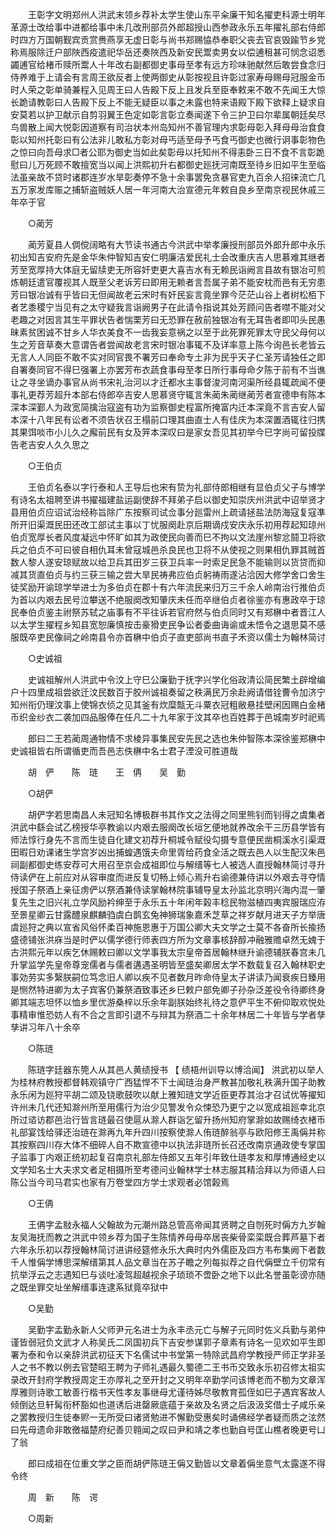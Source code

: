 <!-- { "loadSidebar": true } -->
　　王彰字文明郑州人洪武末领乡荐补太学生使山东平籴廉干知名擢吏科源士明年革源士改给事中进都给事中未几改刑部员外郎超授山西参政永乐五年擢礼部右侍郎时四方万国朝觐宾贡赏赉燕享无虚日彰与尚书郑赐恊恭奉职父丧去官哀毁踰节乡党称焉服除迁户部陜西疫遣祀华岳还奏陜西及新安民鬻卖男女以偿逋租甚可悯念诏悉蠲逋官给楮币赎所鬻人十年改右副都御史事母至孝有远方珍味驰献然后敢尝食念归侍养难于上请会有言周王欲反者上使两御史从彰按视且许彰过家寿母赐母冠服金币时人荣之彰单骑兼程入见周王曰人告殿下反上且发兵至臣奉敕来不敢不先闻王大惊长跪请教彰曰人告殿下反上不能无疑臣以事之未露也特来语殿下殿下欲释上疑求自安莫若以护卫献示自剪羽翼王色定如彰言彰立奏闻遂下令三护卫曰尔辈属朝廷矣尽鸟兽散上闻大悦彰因道察有司治状本州岛知州不善官理内求彰母彰入拜母母治食食彰以知州托彰曰有公法非儿敢私方彰对母丐适至母予丐食丐御史也微行诇事彰物色之惊曰向吾母求□者公耶为御史当如此矣彰母以托知州不得恚卧三日不食不言彰跪慰曰儿万死顾不敢擅宽当以闻上洪熙初升右都御史廵抚河南既至待乡旧如平生至临法虽亲故不贷时诸郡连岁水旱彰奏停不急十余事罢免贪暴官吏九百余人招徕流亡几五万家发库赈之捕斩盗贼妖人居一年河南大治宣德元年敕自良乡至南京视民休戚三年卒于官 

　　○蔺芳 

　　蔺芳夏县人倜傥阔略有大节读书通古今洪武中举孝廉授刑部员外郎升郎中永乐初出知吉安府先是金华朱仲智知吉安仁明廉洁爱民礼士会改重庆吉人思慕难其继者芳至宽厚持大体庭无留牍吏无所容奸吏更大喜吉水有无赖民诣阙言县故有银冶可煎炼朝廷遣官覆视其人既至父老诉芳曰即用无赖者言吾属子弟不能安枕而邑有无穷患芳曰银冶诚有乎皆曰无但闻故老云宋时有奸民妄言竟坐罪今茫茫山谷上者树松栢下者艺黍稷宁当见有之太守疑我言诣阙男子在此请令指说其处芳顾问告者噤不能对父老趣之对因言其生平罪状告者惴栗芳曰无恐罪在赦前独银冶有无耳告者即叩头民愚昧素贫困诚不甘乡人华衣美食不一齿我妄意祸之以至于此死罪死罪太守民父母何以生之芳音草奏大意谓告者尝闻故老言宋时银冶事辄不及详率意上陈今询邑长老皆云无言人人同臣不敢不实对同官畏不署芳曰奉命专土非为民乎天子仁圣芳请独任之即自署奏同官不得巳强署上亦罢芳布衣蔬食事母至孝日所行事母命夕陈于前有不当谯让之寻坐谪办事官从尚书宋礼治河以才迁都水主事督浚河南河渠所经县辄疏闻不便事礼更荐芳超升本部右侍郎卒吉安人思慕贤守辄言朱蔺朱蔺继蔺芳者宣德申有陈本深本深鄞人为政宽简擒治寇盗有功为监察御史程富所掩富内迁本深竟不言吉安人留本深十八年民有讼者不须告状召王榻前口理其曲直士人有佳庆为本深置酒辄往归携其果饵啖市小儿久之廨前民有女及笄本深叹曰是家女吾见其初举今巳字尚可留投牒告老吉安人久久思之 

　　○王伯贞 

　　王伯贞名泰以字行泰和人王导后也宋有贽为礼部侍郎相继有显伯贞父子与博学有诗名太祖聘至讲书擢福建盐运副使辞不拜弟子启以御史知崇庆州洪武中诏举贤才县用伯贞应诏试治经称旨除广东按察司试佥事分廵雷州上疏请拯盐法防海寇复寇凖所开旧渠溉民田还改工部试主事以丁忧服阕赴京后期谪戍安庆永乐初用荐起知琼州伯贞宽厚长者风度凝远中怀旷如其为政使民向善而巳不拘以文法崖州黎忿鬪卫将欲兵之伯贞不可曰彼自相仇耳未曾寇城邑杀良民也卫将不从使视之则果相仇罪其贼首数人黎人遂安琼赋故以给卫兵其田岁三获卫兵率一时索足民急不能输则以货贷而抑减其货直伯贞与约三获三输之尝大旱民祷弗应伯贞躬祷雨遂沾洽因大修学舍口舍生徒奖励开谕琼学举进士为多伯贞在郡十有六年流民来归万三千余人岭南治行推伯贞为首以内艰去民号泣攀送不绝服阕改知肇庆未任而卒继伯贞者徐鉴亦有惠政卒于琼民奉伯贞鉴主祔祭苏轼之庙事有不平往诉若官府然与伯贞同时又有郑楙中者晋江人以太学生擢程乡知县宽恕廉慎按击豪猾吏民争讼者委曲诲谕或未悟令之退思莫不感服既卒吏民像祠之岭南县令亦首楙中伯贞子直吏部尚书直子禾资以儒士为翰林简讨 

　　○史诚祖 

　　史诚祖解州人洪武中令汶上守巳公廉勤于抚字兴学化俗政清讼简民繁土辟增编户十四里成祖尝欲迁汶民数百于胶州诚祖奏留之秩满民万余赴阙请借铨曹令加济宁知州衔仍理汶事上使锦衣侦之见其釜有炊糜甔无斗粟衣冠粗敝悬挂壁闲因赐白金楮币织金纱衣二袭加四品服俸在任凡二十九年家于汶其卒也百姓葬于邑城南岁时祀焉 

　　郎曰二王若蔺周通物情不求棱异事集民安先民之选也朱仲智陈本深徐鉴郑楙中史诚祖皆右所谓循吏而吾邑志佚楙中名士君子湮没可胜道哉 

　　胡　俨　　陈　琏　　王　侢　　吴　勤 

　　○胡俨 

　　胡俨字若思南昌人未冠知名博极群书其作文之法得之同里熊钊而钊得之虞集者洪武中繇会试乙榜授华亭教谕以内艰去服阕改长垣乞便地就养改余干三历县学皆有师法惇行身先不言而生徒自化建文初荐升桐城令赋役勾摄专意便民凿桐溪水引渠溉田暇日劝课诸生学宫岁凶出捕蝗遇饿夫命里胥给药食全活之既去邑人以生配汉朱邑祠副都御史练安荐可大用召至京会成祖即位与解缙等七人被选人直授翰林简讨寻升侍读俨在上前应对从容审度而进反复切畅上倾心焉升右谕德兼侍讲以外艰去寻夺情授国子祭酒上亲征虏俨以祭酒兼侍读掌翰林院事辅导皇太孙监北京明兴海内混一肇复先生之旧兴礼立学风励衿绅至于永乐五十年闲年榖丰稔民物滋植四夷宾服瑞应洊至景星卿云甘露醴泉麒麟驺虞白鹊玄兔神狮瑞象嘉禾芝草之祥岁献月进天子方举唐虞廵狩之典以宣省风俗怀柔百神施恩惠于万国公卿大夫文学之士莫不各奋所长揄扬盛德铺张洪庥当是时俨以儒学德行师表四方所为文章事核辞醇冲融雅赡卓然无媿于古洪熙元年以疾乞休赐敕曰卿以文学事我太宗皇帝首居翰林继升谕德辅朕春宫未几升掌监学先皇帝尊宠儒者与儒者遘遇圣明皆至盛矣卿居太学不数载复召入翰林职史事効劳实多繄朕嗣位笃念旧人卿以疾不见者数月昨命侍皇太子讲读乃闻衰疾日臻用是恻然特进卿为太子宾客仍兼祭酒致事还乡巳敕户部免卿子孙杂泛差役令待卿终身卿其端志坦怀以恤乡里优游桑梓以乐余年副朕始终礼待之意俨平生不俯仰取欢悦处事精审惟恐妨人有不合之言即引退不与辩其为祭酒二十余年林居二十年皆与学者孳孳讲习年八十余卒 

　　○陈琏 

　　陈琏字廷器东筦人从其邑人黄绩授书 【 绩梧州训导以博洽闻】 洪武初以举人为桂林府教授都督韩观镇守广西猛悍不下士闻琏治身严教甚加敬礼秩满升国子助教永乐闲为廵狩平胡二颂及铙歌鼓吹以献上雅知琏文学近臣更荐其治才召试优等擢知许州未几代还知滁州所至用儒行为治少见警发令众悚恐乃更宁之以宽成祖廵幸北京所过谘访郡邑治行皆言琏最召使扈从滁人群诣乞留升扬州知府掌滁如故赐绮衣楮币礼部宴饯给驿还治琏在滁再九年升四川按察使滁人侑琏醉翁亭与欧阳修王禹偁并称其按察四川存大体不细碎人自不欺宣德中以执法非琏所长召还改南京通政使专掌国子监事丁内艰正统初起复召南京礼部左侍郎又五年引年致仕琏孝友和厚博通经史以文学知名士大夫求文者足相摄所至考德问业翰林学士林志服其精洽拜以为师语人曰陈公当今司马君实也家有万卷堂四方学士求观者必馆榖焉 

　　○王侢 

　　王侢字孟敡永福人父翰故为元潮州路总管高帝闻其贤聘之自刎死时偁方九岁翰友吴海抚而教之洪武中领乡荐为国子生陈情养母毋卒居丧柴骨栾栾既合葬芦墓下者六年永乐初以荐授翰林简讨进讲经筵修永乐大典时内外儒臣及四方韦布集阙下者数千人惟偁学博思深解缙第其人品文章当在苏子瞻之列每拟荐之自代偁壁立千仞常有抗举浮云之志遇知巳与谈吐凌驾超越视余子琐琐不啻卧之地下以此名誉虽彰谤亦随之既坐罪交址坐解缙事连逮系狱竟卒狱中 

　　○吴勤 

　　吴勤字孟勤永新人父师尹元名进士为永丰丞元亡与解子元同时佐义兵勤与弟仲谨皆弱冠负文武才人称吴氏二凤国初兵下吉安参谋郭子章素有诗名一见欢如平生即署为泰和令以亲辞洪武初征天下名儒试中书堂第一特除武昌府学教授严师正学非圣人之书不教以例去官楚昭王聘为子师礼遇最久蜀德二王书币交致永乐初召修太祖实录改开封府学教授周定王亦厚礼之至开封之又明年卒勤学问该博老而不勌为文章浑厚雅则诗歌工敏善行楷书天性孝友事继母尤谨待姊尽敬教育孤侄如巳子遇宾客故人倾倒达旦轩髯衔杯豁如也道诱后进罄厥底蕴于亲故及名贤之后汲汲奖借士子咸乐亲之罢教授归生徒奉赆一无所受曰诸贤勉进不懈勤受惠矣时诵佛经学者疑而质之泫然曰先母遗命非敢徼福楚府纪善贝翱闻之叹曰尹和靖之孝也勤自号匡山樵者晚更号凵了翁 

　　郎曰成祖在位重文学之臣而胡俨陈琏王偁又勤皆以文章着偁坐意气太露遂不得令终 

　　周　新　　陈　谔 

　　○周新 

